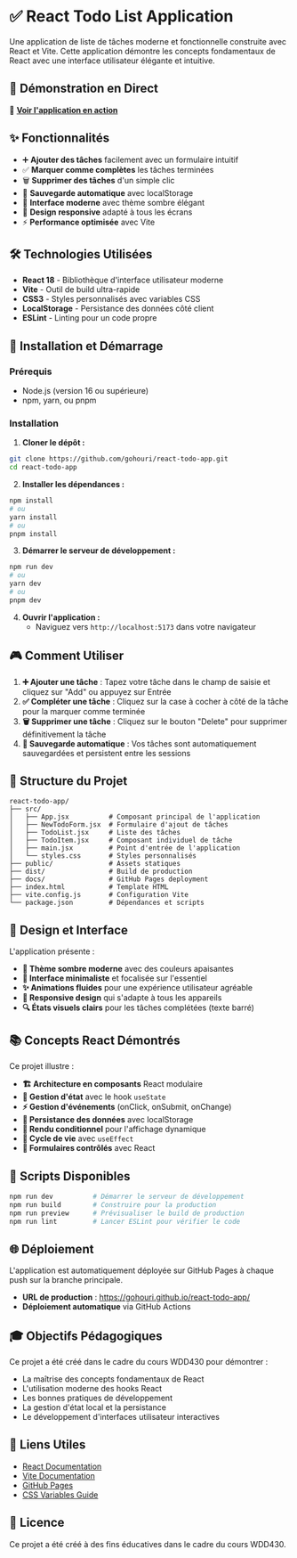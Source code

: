 # ✅ React Todo List Application

Une application de liste de tâches moderne et fonctionnelle construite avec React et Vite. Cette application démontre les concepts fondamentaux de React avec une interface utilisateur élégante et intuitive.

## 🎯 Démonstration en Direct

🔗 **[Voir l'application en action](https://gohouri.github.io/react-todo-app/)**

## ✨ Fonctionnalités

- ➕ **Ajouter des tâches** facilement avec un formulaire intuitif
- ✅ **Marquer comme complètes** les tâches terminées
- 🗑️ **Supprimer des tâches** d'un simple clic
- 💾 **Sauvegarde automatique** avec localStorage
- 🎨 **Interface moderne** avec thème sombre élégant
- 📱 **Design responsive** adapté à tous les écrans
- ⚡ **Performance optimisée** avec Vite

## 🛠️ Technologies Utilisées

- **React 18** - Bibliothèque d'interface utilisateur moderne
- **Vite** - Outil de build ultra-rapide
- **CSS3** - Styles personnalisés avec variables CSS
- **LocalStorage** - Persistance des données côté client
- **ESLint** - Linting pour un code propre

## 🚀 Installation et Démarrage

### Prérequis

- Node.js (version 16 ou supérieure)
- npm, yarn, ou pnpm

### Installation

1. **Cloner le dépôt :**
```bash
git clone https://github.com/gohouri/react-todo-app.git
cd react-todo-app
```

2. **Installer les dépendances :**
```bash
npm install
# ou
yarn install
# ou
pnpm install
```

3. **Démarrer le serveur de développement :**
```bash
npm run dev
# ou
yarn dev
# ou
pnpm dev
```

4. **Ouvrir l'application :**
   - Naviguez vers `http://localhost:5173` dans votre navigateur

## 🎮 Comment Utiliser

1. **➕ Ajouter une tâche** : Tapez votre tâche dans le champ de saisie et cliquez sur "Add" ou appuyez sur Entrée
2. **✅ Compléter une tâche** : Cliquez sur la case à cocher à côté de la tâche pour la marquer comme terminée
3. **🗑️ Supprimer une tâche** : Cliquez sur le bouton "Delete" pour supprimer définitivement la tâche
4. **💾 Sauvegarde automatique** : Vos tâches sont automatiquement sauvegardées et persistent entre les sessions

## 📁 Structure du Projet

```
react-todo-app/
├── src/
│   ├── App.jsx          # Composant principal de l'application
│   ├── NewTodoForm.jsx  # Formulaire d'ajout de tâches
│   ├── TodoList.jsx     # Liste des tâches
│   ├── TodoItem.jsx     # Composant individuel de tâche
│   ├── main.jsx         # Point d'entrée de l'application
│   └── styles.css       # Styles personnalisés
├── public/              # Assets statiques
├── dist/                # Build de production
├── docs/                # GitHub Pages deployment
├── index.html           # Template HTML
├── vite.config.js       # Configuration Vite
└── package.json         # Dépendances et scripts
```

## 🎨 Design et Interface

L'application présente :

- **🌙 Thème sombre moderne** avec des couleurs apaisantes
- **🎯 Interface minimaliste** et focalisée sur l'essentiel
- **✨ Animations fluides** pour une expérience utilisateur agréable
- **📱 Responsive design** qui s'adapte à tous les appareils
- **🔍 États visuels clairs** pour les tâches complétées (texte barré)

## 📚 Concepts React Démontrés

Ce projet illustre :

- **🏗️ Architecture en composants** React modulaire
- **🔄 Gestion d'état** avec le hook `useState`
- **⚡ Gestion d'événements** (onClick, onSubmit, onChange)
- **💾 Persistance des données** avec localStorage
- **🎨 Rendu conditionnel** pour l'affichage dynamique
- **🔄 Cycle de vie** avec `useEffect`
- **📝 Formulaires contrôlés** avec React

## 🚀 Scripts Disponibles

```bash
npm run dev          # Démarrer le serveur de développement
npm run build        # Construire pour la production
npm run preview      # Prévisualiser le build de production
npm run lint         # Lancer ESLint pour vérifier le code
```

## 🌐 Déploiement

L'application est automatiquement déployée sur GitHub Pages à chaque push sur la branche principale.

- **URL de production** : https://gohouri.github.io/react-todo-app/
- **Déploiement automatique** via GitHub Actions

## 🎓 Objectifs Pédagogiques

Ce projet a été créé dans le cadre du cours WDD430 pour démontrer :

- La maîtrise des concepts fondamentaux de React
- L'utilisation moderne des hooks React
- Les bonnes pratiques de développement
- La gestion d'état local et la persistance
- Le développement d'interfaces utilisateur interactives

## 🔗 Liens Utiles

- [React Documentation](https://react.dev/)
- [Vite Documentation](https://vitejs.dev/)
- [GitHub Pages](https://pages.github.com/)
- [CSS Variables Guide](https://developer.mozilla.org/en-US/docs/Web/CSS/Using_CSS_custom_properties)

## 📄 Licence

Ce projet a été créé à des fins éducatives dans le cadre du cours WDD430.
